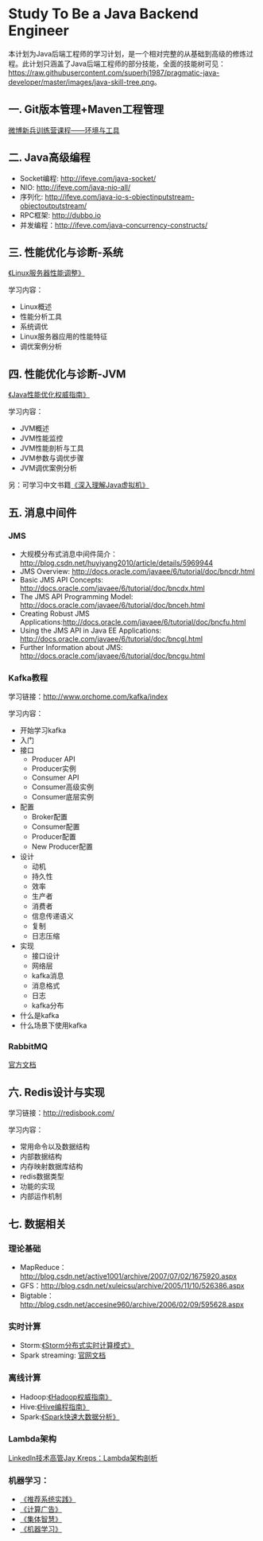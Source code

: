 # Study To Be a Java Backend Engineer

本计划为Java后端工程师的学习计划，是一个相对完整的从基础到高级的修炼过程。此计划只涵盖了Java后端工程师的部分技能，全面的技能树可见：<https://raw.githubusercontent.com/superhj1987/pragmatic-java-developer/master/images/java-skill-tree.png>。

## 一. Git版本管理+Maven工程管理

[微博新兵训练营课程——环境与工具](http://weibo.com/p/1001643874239169320051)

## 二. Java高级编程

- Socket编程: <http://ifeve.com/java-socket/>
- NIO: <http://ifeve.com/java-nio-all/>
- 序列化: <http://ifeve.com/java-io-s-objectinputstream-objectoutputstream/>
- RPC框架: <http://dubbo.io>
- 并发编程：<http://ifeve.com/java-concurrency-constructs/>

## 三. 性能优化与诊断-系统

[《Linux服务器性能调整》](https://book.douban.com/subject/4027746/)

学习内容：

+ Linux概述
+ 性能分析工具
+ 系统调优
+ Linux服务器应用的性能特征
+ 调优案例分析

## 四. 性能优化与诊断-JVM

[《Java性能优化权威指南》](https://book.douban.com/subject/25828043/)

学习内容：

+ JVM概述
+ JVM性能监控
+ JVM性能剖析与工具
+ JVM参数与调优步骤
+ JVM调优案例分析

另：可学习中文书籍[《深入理解Java虚拟机》](https://book.douban.com/subject/24722612/)

## 五. 消息中间件

### JMS

+ 大规模分布式消息中间件简介：http://blog.csdn.net/huyiyang2010/article/details/5969944
+ JMS Overview: http://docs.oracle.com/javaee/6/tutorial/doc/bncdr.html
+ Basic JMS API Concepts: http://docs.oracle.com/javaee/6/tutorial/doc/bncdx.html
+ The JMS API Programming Model: http://docs.oracle.com/javaee/6/tutorial/doc/bnceh.html
+ Creating Robust JMS Applications:http://docs.oracle.com/javaee/6/tutorial/doc/bncfu.html
+ Using the JMS API in Java EE Applications: http://docs.oracle.com/javaee/6/tutorial/doc/bncgl.html
+ Further Information about JMS: http://docs.oracle.com/javaee/6/tutorial/doc/bncgu.html

### Kafka教程

学习链接：http://www.orchome.com/kafka/index

学习内容：

- 开始学习kafka
- 入门
- 接口
    - Producer API
    - Producer实例
    - Consumer API
    - Consumer高级实例
    - Consumer底层实例
- 配置
    - Broker配置
    - Consumer配置
    - Producer配置
    - New Producer配置
- 设计
    - 动机
    - 持久性
    - 效率
    - 生产者
    - 消费者
    - 信息传递语义
    - 复制
    - 日志压缩
- 实现
    - 接口设计
    - 网络层
    - kafka消息
    - 消息格式
    - 日志
    - kafka分布
- 什么是kafka
- 什么场景下使用kafka

### RabbitMQ

[官方文档](http://www.rabbitmq.com/documentation.html)

## 六. Redis设计与实现

学习链接：<http://redisbook.com/>

学习内容：

+ 常用命令以及数据结构
+ 内部数据结构
+ 内存映射数据库结构
+ redis数据类型
+ 功能的实现
+ 内部运作机制

## 七. 数据相关

### 理论基础

+ MapReduce：http://blog.csdn.net/active1001/archive/2007/07/02/1675920.aspx
+ GFS：http://blog.csdn.net/xuleicsu/archive/2005/11/10/526386.aspx
+ Bigtable：http://blog.csdn.net/accesine960/archive/2006/02/09/595628.aspx

### 实时计算

+ Storm:[《Storm分布式实时计算模式》](https://book.douban.com/subject/26312249/)
+ Spark streaming: [官网文档](https://spark.apache.org/streaming/)

### 离线计算

+ Hadoop:[《Hadoop权威指南》](https://book.douban.com/subject/26206050/)
+ Hive:[《Hive编程指南》](https://book.douban.com/subject/25791255/)
+ Spark:[《Spark快速大数据分析》](https://book.douban.com/subject/26616244/)

### Lambda架构

[Linkedln技术高管Jay Kreps：Lambda架构剖析](http://www.csdn.net/article/2014-07-08/2820562-Lambda-Linkedln)

### 机器学习：

- [《推荐系统实践》](https://book.douban.com/subject/10769749/)
- [《计算广告》](https://book.douban.com/subject/26596778/) 
- [《集体智慧》](https://book.douban.com/subject/3288908/) 
- [《机器学习》](https://book.douban.com/subject/26708119/)


